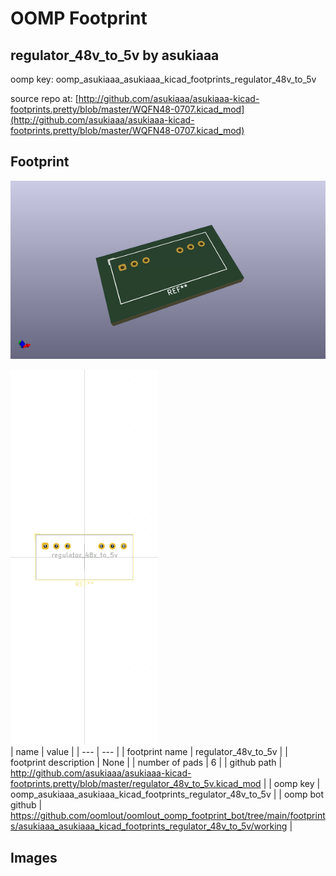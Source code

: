 # OOMP Footprint  
## regulator_48v_to_5v  by asukiaaa  
  
oomp key: oomp_asukiaaa_asukiaaa_kicad_footprints_regulator_48v_to_5v  
  
source repo at: [http://github.com/asukiaaa/asukiaaa-kicad-footprints.pretty/blob/master/WQFN48-0707.kicad_mod](http://github.com/asukiaaa/asukiaaa-kicad-footprints.pretty/blob/master/WQFN48-0707.kicad_mod)  
## Footprint  
  
[![working_kicad_pcb_3d.png](working_kicad_pcb_3d_600.png)](working_kicad_pcb_3d.png)  
  
[![working.png](working_600.png)](working.png)  
| name | value | 
| --- | --- | 
| footprint name | regulator_48v_to_5v | 
| footprint description | None | 
| number of pads | 6 | 
| github path | http://github.com/asukiaaa/asukiaaa-kicad-footprints.pretty/blob/master/regulator_48v_to_5v.kicad_mod | 
| oomp key | oomp_asukiaaa_asukiaaa_kicad_footprints_regulator_48v_to_5v | 
| oomp bot github | https://github.com/oomlout/oomlout_oomp_footprint_bot/tree/main/footprints/asukiaaa_asukiaaa_kicad_footprints_regulator_48v_to_5v/working | 
## Images  
